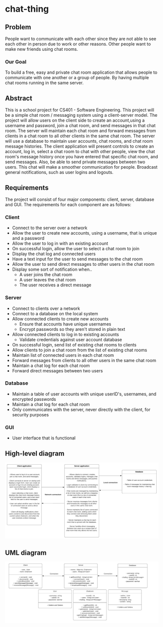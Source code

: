 # chat-thing

## Problem

People want to communicate with each other since they are not able to see each other in person due to work or other reasons. Other people want to make new friends using chat rooms.

### Our Goal
To build a free, easy and private chat room application that allows people to communicate with one another or a group of people. By having multiple chat rooms running in the same server.

## Abstract

This is a school project for CS401 - Software Engineering. This project will be a simple chat room / messaging system using a client-server model. The project will allow users on the client side to create an account,using a username and password, join a chat room, and send messages in that chat room. The server will maintain each chat room and forward messages from clients in a chat room to all other clients in the same chat room. The server will use a database to maintain user accounts, chat rooms, and chat room message histories. The client application will present controls to create an account, log in, select a chat room to chat with other people, view the chat room's message history once you have entered that specific chat room, and send messages. Also, be able to send private messages between two users. This chat will make a smoother communication for people. Broadcast general notifications, such as user logins and logouts.

## Requirements

The project will consist of four major components: client, server, database and GUI. The requirements for each component are as follows:

### Client
- Connect to the server over a network
- Allow the user to create new accounts, using a username, that is unique and a password
- Allow the user to log in with an existing account
- On successful login, allow the user to select a chat room to join
- Display the chat log and connected users
- Have a text input for the user to send messages to the chat room
- Allow the user to send direct messages to other users in the chat room
- Display some sort of notification when..
  - A user joins the chat room
  - A user leaves the chat room
  - The user receives a direct message
  
### Server
- Connect to clients over a network
- Connect to a database on the local system
- Allow connected clients to create new accounts
  - Ensure that accounts have unique usernames
  - Encrypt passwords so they aren't stored in plain text
- Allow connected clients to log in to existing accounts
  - Validate credentials against user account database
- On successful login, send list of existing chat rooms to clients
- Allow clients to join a chat room from the list of existing chat rooms
- Maintain list of connected users in each chat room
- Forward messages from clients to all other users in the same chat room
- Maintain a chat log for each chat room
- Forward direct messages between two users

### Database
- Maintain a table of user accounts with unique userID's, usernames, and encrypted passwords
- Maintain a chat log for each chat room
- Only communicates with the server, never directly with the client, for security purposes

### GUI
- User interface that is functional

## High-level diagram
![High-level diagram](https://raw.githubusercontent.com/boylebryce/chat-thing/master/high%20level%20diagram.png)

## UML diagram
![UML diagram](https://raw.githubusercontent.com/boylebryce/chat-thing/master/uml%20diagram.png)

